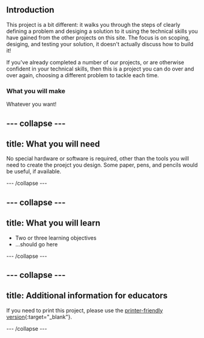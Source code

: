 ## Introduction

This project is a bit different: it walks you through the steps of clearly defining a problem and desiging a solution to it using the technical skills you have gained from the other projects on this site. The focus is on scoping, desiging, and testing your solution, it doesn't actually discuss how to build it!

If you've already completed a number of our projects, or are otherwise confident in your technical skills, then this is a project you can do over and over again, choosing a different problem to tackle each time. 

### What you will make
Whatever you want!

--- collapse ---
---
title: What you will need
---
No special hardware or software is required, other than the tools you will need to create the proejct you design. Some paper, pens, and pencils would be useful, if available.

--- /collapse ---

--- collapse ---
---
title: What you will learn
---

+ Two or three learning objectives
+ ...should go here

--- /collapse ---

--- collapse ---
---
title: Additional information for educators
---

If you need to print this project, please use the [printer-friendly version](https://projects.raspberrypi.org/en/projects/improvise/print){:target="_blank"}.

--- /collapse ---
